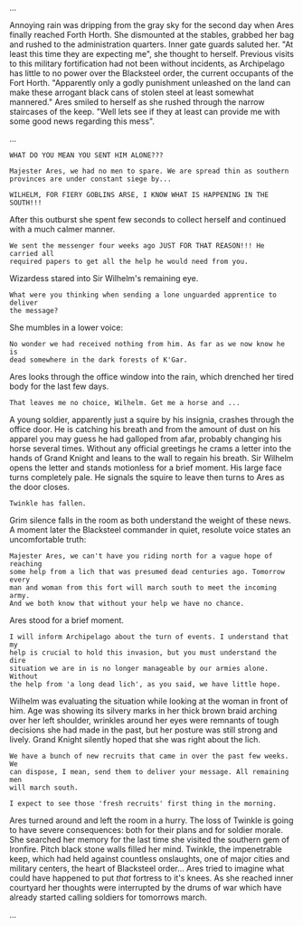 
...

Annoying rain was dripping from the gray sky for the second day when Ares
finally reached Forth Horth. She dismounted at the stables, grabbed her bag and
rushed to the administration quarters. Inner gate guards saluted her. "At least
this time they are expecting me", she thought to herself. Previous visits to
this military fortification had not been without incidents, as Archipelago has
little to no power over the Blacksteel order, the current occupants of the Fort
Horth. "Apparently only a godly punishment unleashed on the land can make these
arrogant black cans of stolen steel at least somewhat mannered." Ares smiled to
herself as she rushed through the narrow staircases of the keep. "Well lets
see if they at least can provide me with some good news regarding this mess".

...

    WHAT DO YOU MEAN YOU SENT HIM ALONE???

    Majester Ares, we had no men to spare. We are spread thin as southern
    provinces are under constant siege by...

    WILHELM, FOR FIERY GOBLINS ARSE, I KNOW WHAT IS HAPPENING IN THE SOUTH!!!

  After this outburst she spent few seconds to collect herself and continued
  with a much calmer manner.

    We sent the messenger four weeks ago JUST FOR THAT REASON!!! He carried all
    required papers to get all the help he would need from you.

  Wizardess stared into Sir Wilhelm's remaining eye.

    What were you thinking when sending a lone unguarded apprentice to deliver
    the message?

  She mumbles in a lower voice:

    No wonder we had received nothing from him. As far as we now know he is
    dead somewhere in the dark forests of K'Gar.

  Ares looks through the office window into the rain, which drenched her tired
  body for the last few days.

    That leaves me no choice, Wilhelm. Get me a horse and ...

  A young soldier, apparently just a squire by his insignia, crashes through
  the office door. He is catching his breath and from the amount of dust on his
  apparel you may guess he had galloped from afar, probably changing his horse
  several times. Without any official greetings he crams a letter into the
  hands of Grand Knight and leans to the wall to regain his breath. Sir Wilhelm
  opens the letter and stands motionless for a brief moment. His large face
  turns completely pale. He signals the squire to leave then turns to Ares as
  the door closes.

    Twinkle has fallen.

  Grim silence falls in the room as both understand the weight of these news. A
  moment later the Blacksteel commander in quiet, resolute voice states an
  uncomfortable truth:

    Majester Ares, we can't have you riding north for a vague hope of reaching
    some help from a lich that was presumed dead centuries ago. Tomorrow every
    man and woman from this fort will march south to meet the incoming army.
    And we both know that without your help we have no chance.

  Ares stood for a brief moment.

    I will inform Archipelago about the turn of events. I understand that my
    help is crucial to hold this invasion, but you must understand the dire
    situation we are in is no longer manageable by our armies alone. Without
    the help from 'a long dead lich', as you said, we have little hope.

  Wilhelm was evaluating the situation while looking at the woman in front of
  him. Age was showing its silvery marks in her thick brown braid arching over
  her left shoulder, wrinkles around her eyes were remnants of tough decisions
  she had made in the past, but her posture was still strong and lively. Grand
  Knight silently hoped that she was right about the lich.

    We have a bunch of new recruits that came in over the past few weeks. We
    can dispose, I mean, send them to deliver your message. All remaining men
    will march south.

    I expect to see those 'fresh recruits' first thing in the morning.

  Ares turned around and left the room in a hurry. The loss of Twinkle is going
  to have severe consequences: both for their plans and for soldier morale. She
  searched her memory for the last time she visited the southern gem of
  Ironfire. Pitch black stone walls filled her mind. Twinkle, the impenetrable
  keep, which had held against countless onslaughts, one of major cities and
  military centers, the heart of Blacksteel order... Ares tried to imagine what
  could have happened to put _that_ fortress to it's knees. As she reached
  inner courtyard her thoughts were interrupted by the drums of war which have
  already started calling soldiers for tomorrows march.

...


